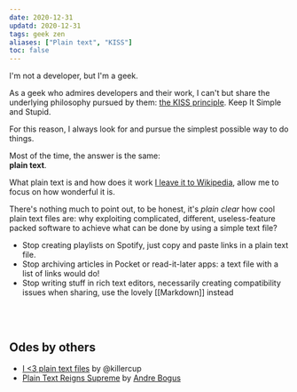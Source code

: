 ```yaml
---
date: 2020-12-31
updatd: 2020-12-31
tags: geek zen
aliases: ["Plain text", "KISS"]
toc: false
---
```

I'm not a developer, but I'm a geek.

As a geek who admires developers and their work, I can't but share the underlying philosophy pursued by them: [the KISS principle](https://en.wikipedia.org/wiki/KISS_principle "KISS principle on Wikipedia"). Keep It Simple and Stupid.

For this reason, I always look for and pursue the simplest possible way to do things.

Most of the time, the answer is the same:\
**plain text**.

What plain text is and how does it work [I leave it to Wikipedia](https://en.wikipedia.org/wiki/Plain_text "Plain text on Wikipedia"), allow me to focus on how wonderful it is.

There's nothing much to point out, to be honest, it's *plain clear* how cool plain text files are: why exploiting complicated, different, useless-feature packed software to achieve what can be done by using a simple text file?

- Stop creating playlists on Spotify, just copy and paste links in a plain text file.
- Stop archiving articles in Pocket or read-it-later apps: a text file with a list of links would do!
- Stop writing stuff in rich text editors, necessarily creating compatibility issues when sharing, use the lovely [[Markdown]] instead

<br>
<br>

## Odes by others

- [I <3 plain text files](https://deterministic.space/ode-to-plain-text-files.html "I <3 plain text files by Pascal Hertleif") by @killercup
- [Plain Text Reigns Supreme](https://llogiq.github.io/2015/09/14/plaintext.html "Plain Text Reigns Supreme") by [Andre Bogus](https://llogiq.github.io)